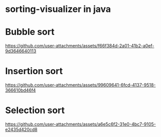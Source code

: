 # sorting-visualizer in java
# Bubble sort
https://github.com/user-attachments/assets/f66f384d-2a01-41b2-a0ef-9d3646640113
# Insertion sort
https://github.com/user-attachments/assets/99609641-6fcd-4137-9518-366610bd46f4

# Selection sort
https://github.com/user-attachments/assets/a6e5c6f2-31e0-4bc7-9105-e2435d420cd8

